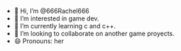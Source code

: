- 👋 Hi, I’m @666Rachel666
- 👀 I’m interested in game dev.
- 🌱 I’m currently learning c and c++.
- 💞️ I’m looking to collaborate on another game proyects.
- 😄 Pronouns: her

<!---
666Rachel666/666Rachel666 is a ✨ special ✨ repository because its `README.md` (this file) appears on your GitHub profile.
You can click the Preview link to take a look at your changes.
--->

